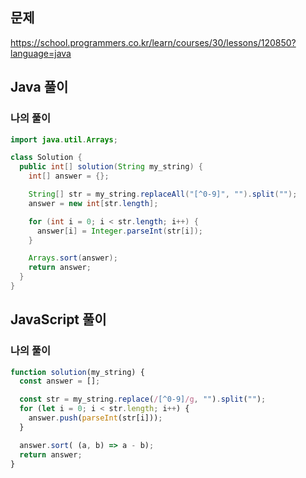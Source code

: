 ## 문제
https://school.programmers.co.kr/learn/courses/30/lessons/120850?language=java

## Java 풀이
### 나의 풀이
```java
import java.util.Arrays;

class Solution {
  public int[] solution(String my_string) {
    int[] answer = {};

    String[] str = my_string.replaceAll("[^0-9]", "").split("");
    answer = new int[str.length];

    for (int i = 0; i < str.length; i++) {
      answer[i] = Integer.parseInt(str[i]);
    }

    Arrays.sort(answer);
    return answer;
  }
}
```

## JavaScript 풀이
### 나의 풀이
```javascript
function solution(my_string) {
  const answer = [];

  const str = my_string.replace(/[^0-9]/g, "").split("");
  for (let i = 0; i < str.length; i++) {
    answer.push(parseInt(str[i]));
  }

  answer.sort( (a, b) => a - b);
  return answer;
}
```
